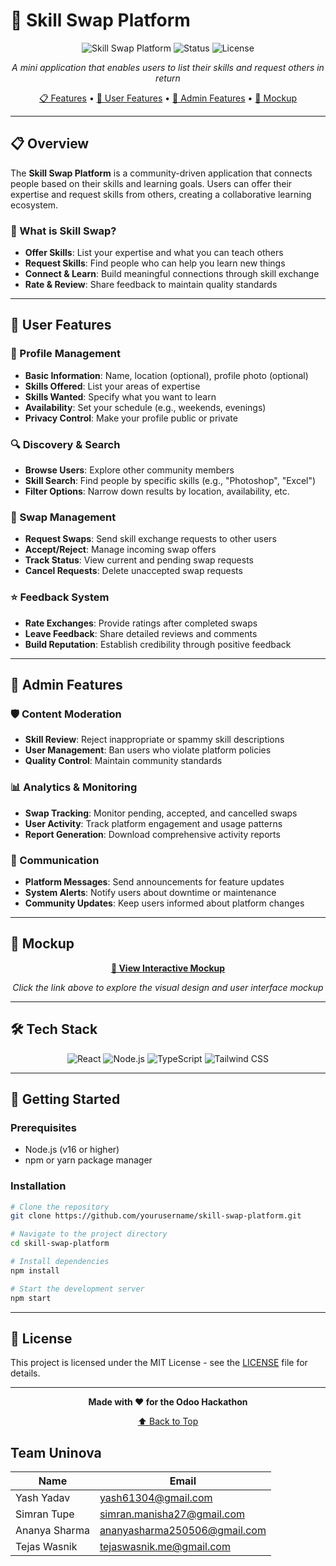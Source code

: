 # 🚀 Skill Swap Platform

<div align="center">

![Skill Swap Platform](https://img.shields.io/badge/Platform-Skill%20Swap-blue?style=for-the-badge&logo=exchange)
![Status](https://img.shields.io/badge/Status-In%20Development-orange?style=for-the-badge)
![License](https://img.shields.io/badge/License-MIT-green?style=for-the-badge)

*A mini application that enables users to list their skills and request others in return*

[📋 Features](#-features) • [👥 User Features](#-user-features) • [🔧 Admin Features](#-admin-features) • [🎨 Mockup](#-mockup)

</div>

---

## 📋 Overview

The **Skill Swap Platform** is a community-driven application that connects people based on their skills and learning goals. Users can offer their expertise and request skills from others, creating a collaborative learning ecosystem.

### 🎯 What is Skill Swap?

- **Offer Skills**: List your expertise and what you can teach others
- **Request Skills**: Find people who can help you learn new things
- **Connect & Learn**: Build meaningful connections through skill exchange
- **Rate & Review**: Share feedback to maintain quality standards

---

## 👥 User Features

### 👤 Profile Management
- **Basic Information**: Name, location (optional), profile photo (optional)
- **Skills Offered**: List your areas of expertise
- **Skills Wanted**: Specify what you want to learn
- **Availability**: Set your schedule (e.g., weekends, evenings)
- **Privacy Control**: Make your profile public or private

### 🔍 Discovery & Search
- **Browse Users**: Explore other community members
- **Skill Search**: Find people by specific skills (e.g., "Photoshop", "Excel")
- **Filter Options**: Narrow down results by location, availability, etc.

### 🤝 Swap Management
- **Request Swaps**: Send skill exchange requests to other users
- **Accept/Reject**: Manage incoming swap offers
- **Track Status**: View current and pending swap requests
- **Cancel Requests**: Delete unaccepted swap requests

### ⭐ Feedback System
- **Rate Exchanges**: Provide ratings after completed swaps
- **Leave Feedback**: Share detailed reviews and comments
- **Build Reputation**: Establish credibility through positive feedback

---

## 🔧 Admin Features

### 🛡️ Content Moderation
- **Skill Review**: Reject inappropriate or spammy skill descriptions
- **User Management**: Ban users who violate platform policies
- **Quality Control**: Maintain community standards

### 📊 Analytics & Monitoring
- **Swap Tracking**: Monitor pending, accepted, and cancelled swaps
- **User Activity**: Track platform engagement and usage patterns
- **Report Generation**: Download comprehensive activity reports

### 📢 Communication
- **Platform Messages**: Send announcements for feature updates
- **System Alerts**: Notify users about downtime or maintenance
- **Community Updates**: Keep users informed about platform changes

---

## 🎨 Mockup

<div align="center">

**[📱 View Interactive Mockup](https://link.excalidraw.com/l/65VNwvy7c4X/8bM86GXnnUN)**

*Click the link above to explore the visual design and user interface mockup*

</div>

---

## 🛠️ Tech Stack

<div align="center">

![React](https://img.shields.io/badge/React-20232A?style=for-the-badge&logo=react&logoColor=61DAFB)
![Node.js](https://img.shields.io/badge/Node.js-43853D?style=for-the-badge&logo=node.js&logoColor=white)
![TypeScript](https://img.shields.io/badge/TypeScript-007ACC?style=for-the-badge&logo=typescript&logoColor=white)
![Tailwind CSS](https://img.shields.io/badge/Tailwind_CSS-38B2AC?style=for-the-badge&logo=tailwind-css&logoColor=white)

</div>

---

## 🚀 Getting Started

### Prerequisites
- Node.js (v16 or higher)
- npm or yarn package manager

### Installation
```bash
# Clone the repository
git clone https://github.com/yourusername/skill-swap-platform.git

# Navigate to the project directory
cd skill-swap-platform

# Install dependencies
npm install

# Start the development server
npm start
```

---

## 📝 License

This project is licensed under the MIT License - see the [LICENSE](LICENSE) file for details.

---

<div align="center">

**Made with ❤️ for the Odoo Hackathon**

[⬆ Back to Top](#-skill-swap-platform)

</div>

## Team Uninova

| Name            | Email                       |
|-----------------|----------------------------|
| Yash Yadav      | yash61304@gmail.com         |
| Simran Tupe     | simran.manisha27@gmail.com  |
| Ananya Sharma   | ananyasharma250506@gmail.com|
| Tejas Wasnik    | tejaswasnik.me@gmail.com    |